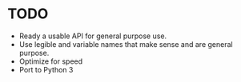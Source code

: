 # TODO
- Ready a usable API for general purpose use.
- Use legible and variable names that make sense and are general purpose.
- Optimize for speed
- Port to Python 3
